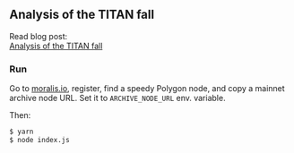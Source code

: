 ## Analysis of the TITAN fall

Read blog post:  
[Analysis of the TITAN fall](https://jeiwan.net/posts/analisys-titan-fall/)

### Run

Go to [moralis.io](https://moralis.io), register, find a speedy Polygon node, and copy a mainnet archive node URL.
Set it to `ARCHIVE_NODE_URL` env. variable.

Then:

```sh
$ yarn
$ node index.js
```
